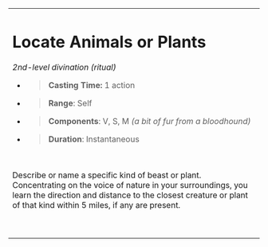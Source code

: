 <table><tbody><tr class="odd"><td><h1 id="locate-animals-or-plants"><strong>Locate Animals or Plants</strong></h1><p><em>2nd-level divination (ritual)</em></p><ul><li><blockquote><p><strong>Casting Time:</strong> 1 action</p></blockquote></li><li><blockquote><p><strong>Range</strong>: Self</p></blockquote></li><li><blockquote><p><strong>Components</strong>: V, S, M <em>(a bit of fur from a bloodhound)</em></p></blockquote></li><li><blockquote><p><strong>Duration</strong>: Instantaneous</p></blockquote></li></ul><p> </p><p>Describe or name a specific kind of beast or plant. Concentrating on the voice of nature in your surroundings, you learn the direction and distance to the closest creature or plant of that kind within 5 miles, if any are present.</p><p> </p></td></tr></tbody></table>